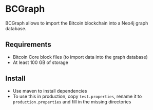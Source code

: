 # BCGraph
BCGraph allows to import the Bitcoin blockchain into a Neo4j graph database.

## Requirements
- Bitcoin Core block files (to import data into the graph database)
- At least 100 GB of storage

## Install
- Use maven to install dependencies
- To use this in production, copy `test.properties`, rename it to `production.properties` and fill in the missing directories
